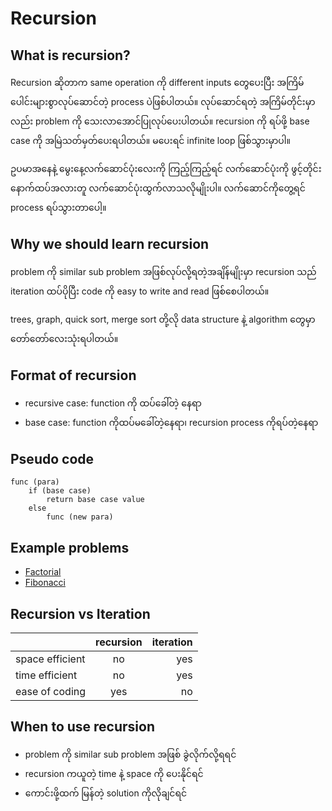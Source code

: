 # Recursion

## What is recursion?

Recursion ဆိုတာက same operation ကို different inputs တွေပေးပြီး အကြိမ်ပေါင်းများစွာလုပ်ဆောင်တဲ့ process ပဲဖြစ်ပါတယ်။ လုပ်ဆောင်ရတဲ့ အကြိမ်တိုင်းမှာလည်း problem ကို သေးလာအောင်ပြုလုပ်ပေးပါတယ်။ recursion ကို ရပ်ဖို့ base case ကို အမြဲသတ်မှတ်ပေးရပါတယ်။ မပေးရင် infinite loop ဖြစ်သွားမှာပါ။

ဥပမာအနေနဲ့ မွေးနေ့လက်ဆောင်ပုံးလေးကို ကြည့်ကြည့်ရင် လက်ဆောင်ပုံးကို ဖွင့်တိုင်း နောက်ထပ်အလားတူ လက်ဆောင်ပုံးထွက်လာသလိုမျိုးပါ။ လက်ဆောင်ကိုတွေ့ရင် process ရပ်သွားတာပေါ့။

## Why we should learn recursion

problem ကို similar sub problem အဖြစ်လုပ်လို့ရတဲ့အချိန်မျိုးမှာ recursion သည် iteration ထပ်ပိုပြီး code ကို easy to write and read ဖြစ်စေပါတယ်။

trees, graph, quick sort, merge sort တို့လို data structure နဲ့ algorithm တွေမှာ တော်တော်လေးသုံးရပါတယ်။

## Format of recursion

-   recursive case: function ကို ထပ်ခေါ်တဲ့ နေရာ
-   base case: function ကိုထပ်မခေါ်တဲ့နေရာ၊ recursion process ကိုရပ်တဲ့နေရာ

## Pseudo code

    func (para)
        if (base case)
            return base case value
        else
            func (new para)

## Example problems

-   [Factorial](https://github.com/htutwaiphyoe/mastering-data-structure-and-algorithms/blob/master/recursion/factorial.js)
-   [Fibonacci](https://github.com/htutwaiphyoe/mastering-data-structure-and-algorithms/blob/master/recursion/fibonacci.js)

## Recursion vs Iteration

|                 | recursion | iteration |
| :-------------- | :-------: | --------: |
| space efficient |    no     |       yes |
| time efficient  |    no     |       yes |
| ease of coding  |    yes    |        no |

## When to use recursion

-   problem ကို similar sub problem အဖြစ် ခွဲလိုက်လို့ရရင်
-   recursion ကယူတဲ့ time နဲ့ space ကို ပေးနိုင်ရင်
-   ကောင်းဖို့ထက် မြန်တဲ့ solution ကိုလိုချင်ရင်
